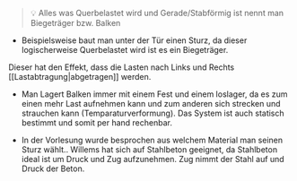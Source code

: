 >💡 Alles was Querbelastet wird und Gerade/Stabförmig ist nennt man Biegeträger bzw. Balken

- Beispielsweise baut man unter der Tür einen Sturz, da dieser logischerweise Querbelastet wird ist es ein Biegeträger.

Dieser hat den Effekt, dass die Lasten nach Links und Rechts [[Lastabtragung|abgetragen]] werden.

- Man Lagert Balken immer mit einem Fest und einem loslager, da es zum einen mehr Last aufnehmen kann und zum anderen sich strecken und strauchen kann (Temparaturverformung). Das System ist auch statisch bestimmt und somit per hand rechenbar.
  
- In der Vorlesung wurde besprochen aus welchem Material man seinen Sturz wählt.. Willems hat sich auf Stahlbeton geeignet, da Stahlbeton ideal ist um Druck und Zug aufzunehmen. Zug nimmt der Stahl auf und Druck der Beton.